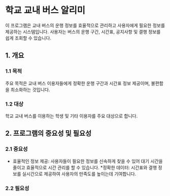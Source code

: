 # 학교 교내 버스 알리미
이 프로그램은 교내 버스의 운행 정보를 효율적으로 관리하고 사용자에게 필요한 정보를 제공하는 시스템입니다. 사용자는 버스의 운행 구간, 시간표, 공지사항 및 결행 정보를 쉽게 조회할 수 있습니다.

## 1. 개요
### 1.1 목적
주요 목적은 교내 버스 이용자들에게 정확한 운행 구간과 시간표 정보 제공이며, 불편함을 최소화하는 것입니다.
### 1.2 대상
학교 교내 버스를 이용하는 학생 및 기타 이용자를 주요 대상으로 합니다.

## 2. 프로그램의 중요성 및 필요성
### 2.1 중요성
* 효율적인 정보 제공: 사용자들이 필요한 정보를 신속하게 찾을 수 있어 대기 시간을 줄이고 효율적으로 시간 관리를 할 수 있습니다.
*정확한 데이터: 시간표와 결행 정보를 실시간으로 제공하여 사용자의 만족도를 높이는데 기여합니다.
### 2.2 필요성
